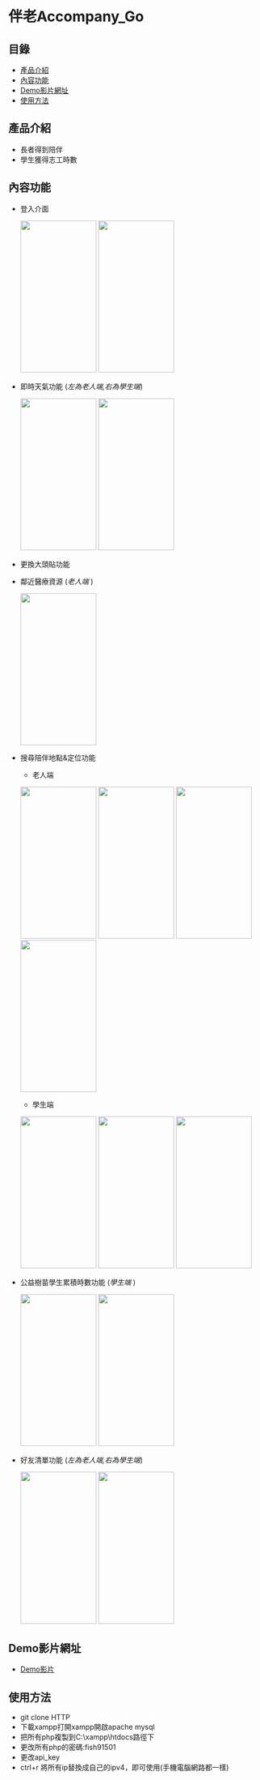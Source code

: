 # 伴老Accompany_Go
## 目錄
 - [產品介紹](#產品介紹)
 - [內容功能](#內容功能)
 - [Demo影片網址](#Demo影片網址)
 - [使用方法](#使用方法)
## 產品介紹
* 長者得到陪伴 
* 學生獲得志工時數 

## 內容功能
* 登入介面 

    <img src="https://i.imgur.com/P7Ze0QK.png" width="150" height="300">  <img src="https://i.imgur.com/vlnOsnV.png" width="150" height="300">
* 即時天氣功能 (*左為老人端,右為學生端*)

    <img src="https://i.imgur.com/4O6Zvwp.png" width="150" height="300">  <img src="https://i.imgur.com/eDeJMYa.png" width="150" height="300">

* 更換大頭貼功能
* 鄰近醫療資源 (*老人端* )
    
    <img src="https://i.imgur.com/tV4ERPr.png" width="150" height="300">

* 搜尋陪伴地點&定位功能 
    * 老人端
    
    <img src="https://i.imgur.com/7W0DzCu.png" width="150" height="300"> <img src="https://i.imgur.com/ASaglmA.png" width="150" height="300"> <img src="https://i.imgur.com/giSRh2t.png" width="150" height="300"> <img src="https://i.imgur.com/E7zHRCQ.png" width="150" height="300">

    * 學生端
    
    <img src="https://i.imgur.com/E5WZoHh.png" width="150" height="300"> <img src="https://i.imgur.com/2daV8Mv.png" width="150" height="300"> <img src="https://i.imgur.com/E0YsGRh.png" width="150" height="300">

* 公益樹苗學生累積時數功能 (*學生端* )

    <img src="https://i.imgur.com/Kh8Dgcs.png" width="150" height="300"> <img src="https://i.imgur.com/UTQP19I.png" width="150" height="300"> 

* 好友清單功能 (*左為老人端,右為學生端*)
    
    <img src="https://i.imgur.com/dWB7fNH.png" width="150" height="300"> <img src="https://i.imgur.com/yp86rLP.png" width="150" height="300">

## Demo影片網址
* [Demo影片](https://www.youtube.com/watch?v=uAuA11ex7Hs&feature=youtu.be)
## 使用方法
* git clone HTTP
* 下載xampp打開xampp開啟apache mysql
* 把所有php複製到C:\xampp\htdocs路徑下
* 更改所有php的密碼:fish91501
* 更改api_key
* ctrl+r 將所有ip替換成自己的ipv4，即可使用(手機電腦網路都一樣)
